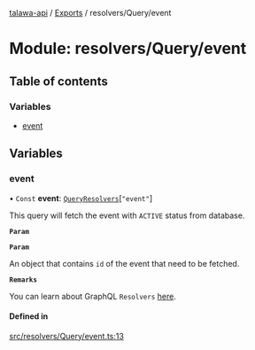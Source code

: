 [talawa-api](../README.md) / [Exports](../modules.md) / resolvers/Query/event

# Module: resolvers/Query/event

## Table of contents

### Variables

- [event](resolvers_Query_event.md#event)

## Variables

### event

• `Const` **event**: [`QueryResolvers`](types_generatedGraphQLTypes.md#queryresolvers)[``"event"``]

This query will fetch the event with `ACTIVE` status from database.

**`Param`**

**`Param`**

An object that contains `id` of the event that need to be fetched.

**`Remarks`**

You can learn about GraphQL `Resolvers`
[here](https://www.apollographql.com/docs/apollo-server/data/resolvers/).

#### Defined in

[src/resolvers/Query/event.ts:13](https://github.com/PalisadoesFoundation/talawa-api/blob/4e2c75b/src/resolvers/Query/event.ts#L13)
